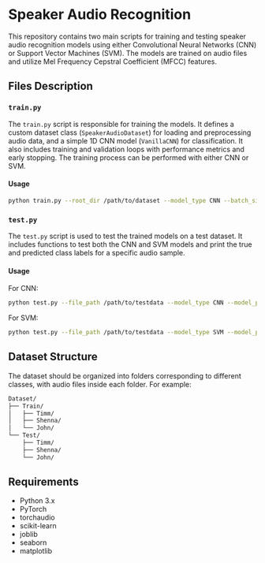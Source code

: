 # Speaker Audio Recognition

This repository contains two main scripts for training and testing speaker audio recognition models using either Convolutional Neural Networks (CNN) or Support Vector Machines (SVM). The models are trained on audio files and utilize Mel Frequency Cepstral Coefficient (MFCC) features.

## Files Description

### `train.py`

The `train.py` script is responsible for training the models. It defines a custom dataset class (`SpeakerAudioDataset`) for loading and preprocessing audio data, and a simple 1D CNN model (`VanillaCNN`) for classification. It also includes training and validation loops with performance metrics and early stopping. The training process can be performed with either CNN or SVM.

#### Usage

```bash
python train.py --root_dir /path/to/dataset --model_type CNN --batch_size 2 --num_classes 3 --epochs 10
```

### `test.py`

The `test.py` script is used to test the trained models on a test dataset. It includes functions to test both the CNN and SVM models and print the true and predicted class labels for a specific audio sample.

#### Usage

For CNN:
```bash
python test.py --file_path /path/to/testdata --model_type CNN --model_path /path/to/model --data_index 0
```
For SVM:
```bash
python test.py --file_path /path/to/testdata --model_type SVM --model_path /path/to/model --scaler_path /path/to/scaler --data_index 0
```

## Dataset Structure

The dataset should be organized into folders corresponding to different classes, with audio files inside each folder. For example:

```bash
Dataset/
├── Train/
│   ├── Timm/
│   ├── Shenna/
│   └── John/
└── Test/
    ├── Timm/
    ├── Shenna/
    └── John/
```

## Requirements
- Python 3.x
- PyTorch
- torchaudio
- scikit-learn
- joblib
- seaborn
- matplotlib